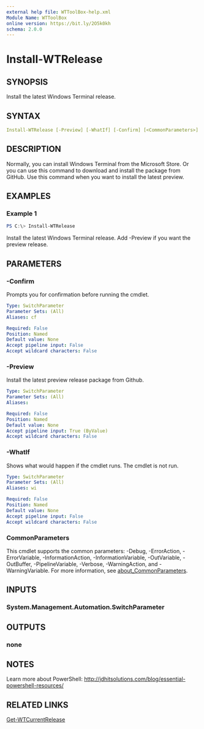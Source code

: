 ```yaml
---
external help file: WTToolBox-help.xml
Module Name: WTToolBox
online version: https://bit.ly/2O5k0kh
schema: 2.0.0
---
```


# Install-WTRelease

## SYNOPSIS

Install the latest Windows Terminal release.

## SYNTAX

```yaml
Install-WTRelease [-Preview] [-WhatIf] [-Confirm] [<CommonParameters>]
```

## DESCRIPTION

Normally, you can install Windows Terminal from the Microsoft Store. Or you can use this command to download and install the package from GitHub. Use this command when you want to install the latest preview.

## EXAMPLES

### Example 1

```powershell
PS C:\> Install-WTRelease
```

Install the latest Windows Terminal release. Add -Preview if you want the preview release.

## PARAMETERS

### -Confirm

Prompts you for confirmation before running the cmdlet.

```yaml
Type: SwitchParameter
Parameter Sets: (All)
Aliases: cf

Required: False
Position: Named
Default value: None
Accept pipeline input: False
Accept wildcard characters: False
```

### -Preview

Install the latest preview release package from Github.

```yaml
Type: SwitchParameter
Parameter Sets: (All)
Aliases:

Required: False
Position: Named
Default value: None
Accept pipeline input: True (ByValue)
Accept wildcard characters: False
```

### -WhatIf

Shows what would happen if the cmdlet runs.
The cmdlet is not run.

```yaml
Type: SwitchParameter
Parameter Sets: (All)
Aliases: wi

Required: False
Position: Named
Default value: None
Accept pipeline input: False
Accept wildcard characters: False
```

### CommonParameters

This cmdlet supports the common parameters: -Debug, -ErrorAction, -ErrorVariable, -InformationAction, -InformationVariable, -OutVariable, -OutBuffer, -PipelineVariable, -Verbose, -WarningAction, and -WarningVariable. For more information, see [about_CommonParameters](http://go.microsoft.com/fwlink/?LinkID=113216).

## INPUTS

### System.Management.Automation.SwitchParameter

## OUTPUTS

### none

## NOTES

Learn more about PowerShell: http://jdhitsolutions.com/blog/essential-powershell-resources/

## RELATED LINKS

[Get-WTCurrentRelease](Get-WTCurrentRelease.md)
